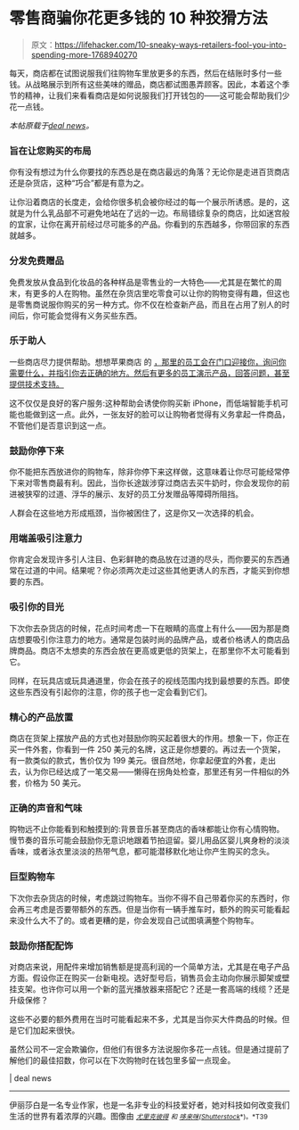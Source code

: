 # 零售商骗你花更多钱的 10 种狡猾方法

> 原文：<https://lifehacker.com/10-sneaky-ways-retailers-fool-you-into-spending-more-1768940270>

每天，商店都在试图说服我们往购物车里放更多的东西，然后在结账时多付一些钱。从战略展示到所有这些美味的赠品，商店都试图愚弄顾客。因此，本着这个季节的精神，让我们来看看商店是如何说服我们打开钱包的——这可能会帮助我们少花一点钱。



*本帖原载于*[*deal news*](http://dealnews.com/features/Ways-Retailers-Fool-You-Into-Spending-More/)*。*

### 旨在让您购买的布局

你有没有想过为什么你要找的东西总是在商店最远的角落？无论你是走进百货商店还是杂货店，这种“巧合”都是有意为之。

让你沿着商店的长度走，会给你很多机会被你经过的每一个展示所诱惑。是的，这就是为什么乳品部不可避免地站在了远的一边。布局错综复杂的商店，比如迷宫般的宜家，让你在离开前经过尽可能多的产品。你看到的东西越多，你带回家的东西就越多。

### 分发免费赠品

免费发放从食品到化妆品的各种样品是零售业的一大特色——尤其是在繁忙的周末，有更多的人在购物。虽然在杂货店里吃零食可以让你的购物变得有趣，但这也是零售商说服你购买的另一种方式。你不仅在检查新产品，而且在占用了别人的时间后，你可能会觉得有义务买些东西。

### 乐于助人

一些商店尽力提供帮助。想想苹果商店 的 [，那里的员工会在门口迎接你，询问你需要什么，并指引你去正确的地方。然后有更多的员工演示产品，回答问题，甚至提供技术支持。](http://apple.com)

这不仅仅是良好的客户服务:这种帮助会诱使你购买新 iPhone，而低端智能手机可能也能做到这一点。此外，一张友好的脸可以让购物者觉得有义务拿起一件商品，不管他们是否意识到这一点。

### 鼓励你停下来

你不能把东西放进你的购物车，除非你停下来这样做，这意味着让你尽可能经常停下来对零售商最有利。因此，当你长途跋涉穿过商店去买牛奶时，你会发现你的前进被狭窄的过道、浮华的展示、友好的员工分发赠品等障碍所阻挡。

人群会在这些地方形成瓶颈，当你被困住了，这是你又一次选择的机会。

### 用端盖吸引注意力

你肯定会发现许多引人注目、色彩鲜艳的商品放在过道的尽头，而你要买的东西通常在过道的中间。结果呢？你必须两次走过这些其他更诱人的东西，才能买到你想要的东西。

### 吸引你的目光

下次你去杂货店的时候，花点时间考虑一下在眼睛的高度上有什么——因为那是商店想要吸引你注意力的地方。通常是包装时尚的品牌产品，或者价格诱人的商店品牌商品。商店不太想卖的东西会放在更高或更低的货架上，在那里你不太可能看到它。

同样，在玩具店或玩具通道里，你会在孩子的视线范围内找到最想要的东西。即使这些东西没有引起你的注意，你的孩子也一定会看到它们。

### 精心的产品放置

商店在货架上摆放产品的方式也对鼓励你购买起着很大的作用。想象一下，你正在买一件外套，你看到一件 250 美元的名牌，这正是你想要的。再过去一个货架，有一款类似的款式，售价仅为 199 美元。很自然地，你拿起便宜的外套，走出去，认为你已经达成了一笔交易——懒得在拐角处检查，那里还有另一件相似的外套，价格为 50 美元。

### 正确的声音和气味

购物远不止你能看到和触摸到的:背景音乐甚至商店的香味都能让你有心情购物。慢节奏的音乐可能会鼓励你无意识地跟着节拍逗留。婴儿用品区婴儿爽身粉的淡淡香味，或者泳衣里淡淡的热带气息，都可能潜移默化地让你产生购买的念头。

### 巨型购物车

下次你去杂货店的时候，考虑跳过购物车。当你不得不自己带着你买的东西时，你会再三考虑是否要带额外的东西。但是当你有一辆手推车时，额外的购买可能看起来没什么大不了的。或者更糟的是，你会发现自己试图填满整个购物车。

### 鼓励你搭配配饰

对商店来说，用配件来增加销售额是提高利润的一个简单方法，尤其是在电子产品方面。假设你正在购买一台新电视。选好型号后，销售员会主动向你展示脚架或壁挂支架。也许你可以用一个新的蓝光播放器来搭配它？还是一套高端的线缆？还是升级保修？

这些不必要的额外费用在当时可能看起来不多，尤其是当你买大件商品的时候。但是它们加起来很快。

虽然公司不一定会欺骗你，但他们有很多方法说服你多花一点钱。但是通过提前了解他们的最佳招数，你可以在下次购物时在钱包里多留一点现金。

| deal news

* * *

伊丽莎白是一名专业作家，也是一名非专业的科技爱好者，她对科技如何改变我们生活的世界有着浓厚的兴趣。图像由 [<small>*尤里克彼得*</small>](http://www.shutterstock.com/pic-163238000/stock-photo-supermarket.html) <small>*和*</small> [<small>*哆来咪*</small>](http://www.shutterstock.com/pic-139179278/stock-vector-shopping-basket.html)<small>*(*</small>[<small>*Shutterstock*</small>](http://shutterstock.com)<small>*)。*T39</small>